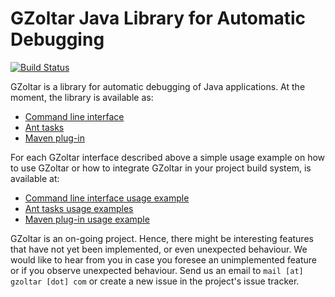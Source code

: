 # GZoltar Java Library for Automatic Debugging

[![Build Status](https://travis-ci.org/GZoltar/gzoltar.svg?branch=master)](https://travis-ci.org/GZoltar/gzoltar)

GZoltar is a library for automatic debugging of Java applications. At the
moment, the library is available as:

* [Command line interface](com.gzoltar.cli)
* [Ant tasks](com.gzoltar.ant)
* [Maven plug-in](com.gzoltar.maven)

For each GZoltar interface described above a simple usage example on how to use
GZoltar or how to integrate GZoltar in your project build system, is available
at:

* [Command line interface usage example](com.gzoltar.cli.examples)
* [Ant tasks usage examples](com.gzoltar.ant.examples)
* [Maven plug-in usage example](com.gzoltar.maven.examples)

GZoltar is an on-going project. Hence, there might be interesting features that
have not yet been implemented, or even unexpected behaviour. We would like to
hear from you in case you foresee an unimplemented feature or if you observe
unexpected behaviour. Send us an email to `mail [at] gzoltar [dot] com` or
create a new issue in the project's issue tracker.
